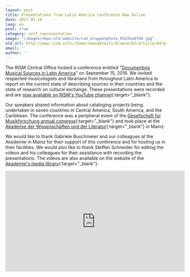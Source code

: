 ```yaml
---
layout: post
title: Presentations from Latin America Conference Now Online
date: 2017-05-18
lang: en
post: true
category: self_representation
image: "/images/news-old-website/csm_Gruppenphoto_95435a4794.jpg"
old_url: http://www.rism.info//home/newsdetails/browse/62/article/64/presentations-from-latin-america-conference-now-online.html
email: ''
author: ''
---
```


The RISM Central Office hosted a conference entitled "[Documenting Musical Sources in Latin America](/publications/sources-in-latin-america-2016.html)" on September 15, 2016. We invited respected musicologists and librarians from throughout Latin America to report on the current state of describing sources in their countries and the state of research on cultural exchange. These presentations were recorded and are [now available on RISM's YouTube channel](https://www.youtube.com/playlist?list=PL9SyOIE9iSYI-qGaDNQhXCptexIif8Scm){:target="_blank"}.

Our speakers shared information about cataloging projects being undertaken in seven countries in Central America, South America, and the Caribbean. The conference was a peripheral event of the [Gesellschaft für Musikforschung annual congress](http://www.gfm2016.uni-mainz.de/){:target="_blank"} and took place at the [Akademie der Wissenschaften und der Literatur](http://www.adwmainz.de/){:target="_blank"} in Mainz.

We would like to thank Gabriele Buschmeier and our colleagues at the Akademie in Mainz for their support of this conference and for hosting us in their facilities. We would also like to thank Steffen Schneider for editing the videos and his colleagues for their assistance with recording the presentations. The videos are also available on the website of the [Akademie's media library](http://bit.ly/1ZQ6ZKV){:target="_blank"}.


<iframe width="560" height="315" src="https://www.youtube.com/embed/videoseries?list=PL9SyOIE9iSYI-qGaDNQhXCptexIif8Scm" frameborder="0" allowfullscreen></iframe>


